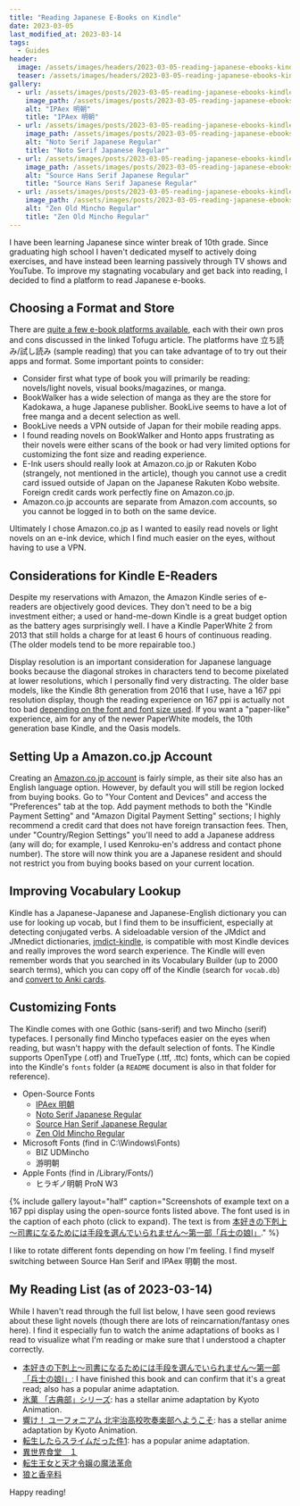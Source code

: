 ```yaml
---
title: "Reading Japanese E-Books on Kindle"
date: 2023-03-05
last_modified_at: 2023-03-14
tags:
  - Guides
header:
  image: /assets/images/headers/2023-03-05-reading-japanese-ebooks-kindle-header.jpg
  teaser: /assets/images/headers/2023-03-05-reading-japanese-ebooks-kindle-header.jpg
gallery:
  - url: /assets/images/posts/2023-03-05-reading-japanese-ebooks-kindle-1.png
    image_path: /assets/images/posts/2023-03-05-reading-japanese-ebooks-kindle-1.png
    alt: "IPAex 明朝"
    title: "IPAex 明朝"
  - url: /assets/images/posts/2023-03-05-reading-japanese-ebooks-kindle-2.png
    image_path: /assets/images/posts/2023-03-05-reading-japanese-ebooks-kindle-2.png
    alt: "Noto Serif Japanese Regular"
    title: "Noto Serif Japanese Regular"
  - url: /assets/images/posts/2023-03-05-reading-japanese-ebooks-kindle-3.png
    image_path: /assets/images/posts/2023-03-05-reading-japanese-ebooks-kindle-3.png
    alt: "Source Hans Serif Japanese Regular"
    title: "Source Hans Serif Japanese Regular"
  - url: /assets/images/posts/2023-03-05-reading-japanese-ebooks-kindle-4.png
    image_path: /assets/images/posts/2023-03-05-reading-japanese-ebooks-kindle-4.png
    alt: "Zen Old Mincho Regular"
    title: "Zen Old Mincho Regular"
---
```


I have been learning Japanese since winter break of 10th grade. Since graduating high school I haven't dedicated myself to actively doing exercises, and have instead been learning passively through TV shows and YouTube. To improve my stagnating vocabulary and get back into reading, I decided to find a platform to read Japanese e-books.

## Choosing a Format and Store

There are [quite a few e-book platforms available](https://www.tofugu.com/japanese/how-to-buy-japanese-ebooks/), each with their own pros and cons discussed in the linked Tofugu article. The platforms have 立ち読み/試し読み (sample reading) that you can take advantage of to try out their apps and format. Some important points to consider:

* Consider first what type of book you will primarily be reading: novels/light novels, visual books/magazines, or manga.
* BookWalker has a wide selection of manga as they are the store for Kadokawa, a huge Japanese publisher. BookLive seems to have a lot of free manga and a decent selection as well.
* BookLive needs a VPN outside of Japan for their mobile reading apps. 
* I found reading novels on BookWalker and Honto apps frustrating as their novels were either scans of the book or had very limited options for customizing the font size and reading experience.
* E-Ink users should really look at Amazon.co.jp or Rakuten Kobo (strangely, not mentioned in the article), though you cannot use a credit card issued outside of Japan on the Japanese Rakuten Kobo website. Foreign credit cards work perfectly fine on Amazon.co.jp.
* Amazon.co.jp accounts are separate from Amazon.com accounts, so you cannot be logged in to both on the same device.

Ultimately I chose Amazon.co.jp as I wanted to easily read novels or light novels on an e-ink device, which I find much easier on the eyes, without having to use a VPN.

## Considerations for Kindle E-Readers

Despite my reservations with Amazon, the Amazon Kindle series of e-readers are objectively good devices. They don't need to be a big investment either; a used or hand-me-down Kindle is a great budget option as the battery ages surprisingly well. I have a Kindle PaperWhite 2 from 2013 that still holds a charge for at least 6 hours of continuous reading. (The older models tend to be more repairable too.)

Display resolution is an important consideration for Japanese language books because the diagonal strokes in characters tend to become pixelated at lower resolutions, which I personally find very distracting. The older base models, like the Kindle 8th generation from 2016 that I use, have a 167 ppi resolution display, though the reading experience on 167 ppi is actually not too bad [depending on the font and font size used](#customizing-fonts). If you want a "paper-like" experience, aim for any of the newer PaperWhite models, the 10th generation base Kindle, and the Oasis models.

## Setting Up a Amazon.co.jp Account

Creating an [Amazon.co.jp account](https://www.amazon.co.jp/-/en/ap/register?openid.pape.max_auth_age=0&openid.return_to=https%3A%2F%2Fwww.amazon.co.jp%2F%3F_encoding%3DUTF8%26ref_%3Dnav_custrec_newcust&openid.identity=http%3A%2F%2Fspecs.openid.net%2Fauth%2F2.0%2Fidentifier_select&openid.assoc_handle=jpflex&openid.mode=checkid_setup&openid.claimed_id=http%3A%2F%2Fspecs.openid.net%2Fauth%2F2.0%2Fidentifier_select&openid.ns=http%3A%2F%2Fspecs.openid.net%2Fauth%2F2.0&) is fairly simple, as their site also has an English language option. However, by default you will still be region locked from buying books. Go to "Your Content and Devices" and access the "Preferences" tab at the top. Add payment methods to both the "Kindle Payment Setting" and "Amazon Digital Payment Setting" sections; I highly recommend a credit card that does not have foreign transaction fees. Then, under "Country/Region Settings" you'll need to add a Japanese address (any will do; for example, I used Kenroku-en's address and contact phone number). The store will now think you are a Japanese resident and should not restrict you from buying books based on your current location.

## Improving Vocabulary Lookup

Kindle has a Japanese-Japanese and Japanese-English dictionary you can use for looking up vocab, but I find them to be insufficient, especially at detecting conjugated verbs. A sideloadable version of the JMdict and JMnedict dictionaries, [jmdict-kindle](https://github.com/jmdict-kindle/jmdict-kindle), is compatible with most Kindle devices and really improves the word search experience. The Kindle will even remember words that you searched in its Vocabulary Builder (up to 2000 search terms), which you can copy off of the Kindle (search for `vocab.db`) and [convert to Anki cards](https://github.com/Kartoffel0/Kindle2Anki).

## Customizing Fonts

The Kindle comes with one Gothic (sans-serif) and two Mincho (serif) typefaces. I personally find Mincho typefaces easier on the eyes when reading, but wasn't happy with the default selection of fonts. The Kindle supports OpenType (.otf) and TrueType (.ttf, .ttc) fonts, which can be copied into the Kindle's `fonts` folder (a `README` document is also in that folder for reference).

* Open-Source Fonts
    * [IPAex 明朝](https://moji.or.jp/ipafont/)
    * [Noto Serif Japanese Regular](https://fonts.google.com/noto/specimen/Noto+Serif+JP?noto.script=Jpan)
    * [Source Han Serif Japanese Regular](https://github.com/adobe-fonts/source-han-serif/tree/release/OTF/Japanese)
    * [Zen Old Mincho Regular](https://fonts.google.com/specimen/Zen+Old+Mincho)
* Microsoft Fonts (find in C:\Windows\Fonts\)
    * BIZ UDMincho
    * 游明朝
* Apple Fonts (find in /Library/Fonts/)
    * ヒラギノ明朝 ProN W3

{% include gallery layout="half" caption="Screenshots of example text on a 167 ppi display using the open-source fonts listed above. The font used is in the caption of each photo (click to expand). The text is from [本好きの下剋上～司書になるためには手段を選んでいられません～第一部「兵士の娘I」](https://www.amazon.co.jp/gp/product/B00TKIAMYW/ref=ppx_yo_dt_b_d_asin_title_o02?ie=UTF8&psc=1)." %}

I like to rotate different fonts depending on how I'm feeling. I find myself switching between Source Han Serif and IPAex 明朝 the most.

## My Reading List (as of 2023-03-14)

While I haven't read through the full list below, I have seen good reviews about these light novels (though there are lots of reincarnation/fantasy ones here). I find it especially fun to watch the anime adaptations of books as I read to visualize what I'm reading or make sure that I understood a chapter correctly.

* [本好きの下剋上～司書になるためには手段を選んでいられません～第一部「兵士の娘I」](https://www.amazon.co.jp/gp/product/B00TKIAMYW/ref=ppx_yo_dt_b_d_asin_title_o02?ie=UTF8&psc=1): I have finished this book and can confirm that it's a great read; also has a popular anime adaptation.
* [氷菓 「古典部」シリーズ](https://www.amazon.co.jp/%E6%B0%B7%E8%8F%93-%E3%80%8C%E5%8F%A4%E5%85%B8%E9%83%A8%E3%80%8D%E3%82%B7%E3%83%AA%E3%83%BC%E3%82%BA-%E8%A7%92%E5%B7%9D%E6%96%87%E5%BA%AB-%E7%B1%B3%E6%BE%A4-%E7%A9%82%E4%BF%A1-ebook/dp/B009PKN0D0/ref=sr_1_1?crid=IYN6VJ60C2MU&keywords=%E6%B0%B7%E8%8F%93+%E5%B0%8F%E8%AA%AC&qid=1678803042&s=digital-text&sprefix=%2Cdigital-text%2C361&sr=1-1): has a stellar anime adaptation by Kyoto Animation.
* [響け！ ユーフォニアム 北宇治高校吹奏楽部へようこそ](https://www.amazon.co.jp/%E9%9F%BF%E3%81%91%EF%BC%81-%E3%83%A6%E3%83%BC%E3%83%95%E3%82%A9%E3%83%8B%E3%82%A2%E3%83%A0-%E5%8C%97%E5%AE%87%E6%B2%BB%E9%AB%98%E6%A0%A1%E5%90%B9%E5%A5%8F%E6%A5%BD%E9%83%A8%E3%81%B8%E3%82%88%E3%81%86%E3%81%93%E3%81%9D-%E5%AE%9D%E5%B3%B6%E7%A4%BE%E6%96%87%E5%BA%AB-%E6%AD%A6%E7%94%B0%E7%B6%BE%E4%B9%83-ebook/dp/B07SZBJR55/ref=sr_1_1?crid=PCXDOF0HJSFN&keywords=%E9%9F%BF%E3%81%91+%E3%83%A6%E3%83%BC%E3%83%95%E3%82%A9%E3%83%8B%E3%82%A2%E3%83%A0+%E5%B0%8F%E8%AA%AC&qid=1678803212&s=digital-text&sprefix=%E9%9F%BF%E3%81%91%2Cdigital-text%2C203&sr=1-1): has a stellar anime adaptation by Kyoto Animation.
* [転生したらスライムだった件1](https://www.amazon.co.jp/gp/product/B00L33R6K0/ref=ppx_yo_dt_b_d_asin_title_o03?ie=UTF8&psc=1): has a popular anime adaptation.
* [異世界食堂　１](https://www.amazon.co.jp/gp/product/B071JYJ8ZB/ref=ppx_yo_dt_b_d_asin_title_o04?ie=UTF8&psc=1)
* [転生王女と天才令嬢の魔法革命](https://www.amazon.co.jp/gp/product/B083TR8VBH/ref=ppx_yo_dt_b_d_asin_title_o05?ie=UTF8&psc=1)
* [狼と香辛料](https://www.amazon.co.jp/gp/product/B00GOO636G/ref=ppx_yo_dt_b_d_asin_title_o01?ie=UTF8&psc=1)

Happy reading!
